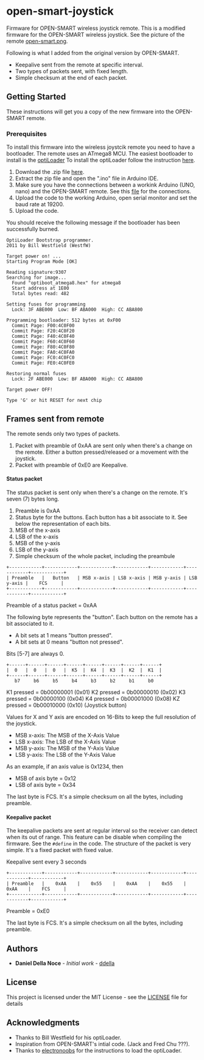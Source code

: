 # open-smart-joystick

Firmware for OPEN-SMART wireless joystick remote. This is a modified firmware for the
OPEN-SMART wireless joystick. See the picture of the remote [open-smart.png](open-smart.png).

Following is what I added from the original version by OPEN-SMART.

* Keepalive sent from the remote at specific interval.
* Two types of packets sent, with fixed length.
* Simple checksum at the end of each packet.

## Getting Started

These instructions will get you a copy of the new firmware into the OPEN-SMART remote.

### Prerequisites

To install this firmware into the wireless joystcik remote you need to have a bootloader.
The remote uses an ATmega8 MCU. The easiest bootloader to install is the [optiLoader](https://github.com/WestfW/OptiLoader)
To install the optiLoader follow the instruction [here](https://www.electronoobs.com/eng_arduino_OptiLoader.php).

1. Download the .zip file [here](https://github.com/WestfW/OptiLoader).
2. Extract the zip file and open the ".ino" file in Arduino IDE.
3. Make sure you have the connections between a workink Arduino (UNO, nano) and the OPEN-SMART remote.
See this [file](bootloader/optiLoader.png) for the connections.
4. Upload the code to the working Arduino, open serial monitor and set the baud rate at 19200.
5. Upload the code.

You should receive the following message if the bootloader has been successfully burned.

```
OptiLoader Bootstrap programmer.
2011 by Bill Westfield (WestfW)

Target power on! ...
Starting Program Mode [OK]

Reading signature:9307
Searching for image...
  Found "optiboot_atmega8.hex" for atmega8
  Start address at 1E00
  Total bytes read: 482

Setting fuses for programming
  Lock: 3F ABE000  Low: BF ABA000  High: CC ABA800

Programming bootloader: 512 bytes at 0xF00
  Commit Page: F00:4C0F00
  Commit Page: F20:4C0F20
  Commit Page: F40:4C0F40
  Commit Page: F60:4C0F60
  Commit Page: F80:4C0F80
  Commit Page: FA0:4C0FA0
  Commit Page: FC0:4C0FC0
  Commit Page: FE0:4C0FE0

Restoring normal fuses
  Lock: 2F ABE000  Low: BF ABA000  High: CC ABA800

Target power OFF!

Type 'G' or hit RESET for next chip
```

## Frames sent from remote

The remote sends only two types of packets.
1. Packet with preamble of 0xAA are sent only when there's a change on the remote.
Either a button pressed/released or a movement with the joystick.
2. Packet with preamble of 0xE0 are Keepalive.

#### Status packet

The status packet is sent only when there's a change on the remote. It's seven (7) bytes long.

1. Preamble is 0xAA
2. Status byte for the buttons. Each button has a bit associate to it. See below the representation
of each bits.
3. MSB of the x-axis
4. LSB of the x-axis
5. MSB of the y-axis
6. LSB of the y-axis
7. Simple checksum of the whole packet, including the preambule

```
+------------+------------+------------+------------+------------+------------+------------+
| Preamble   |   Button   | MSB x-axis | LSB x-axis | MSB y-axis | LSB y-axis |    FCS     |
+------------+------------+------------+------------+------------+------------+------------+
```

Preamble of a status packet = 0xAA

The following byte represents the "button". Each button on the remote has a bit associated to it.
* A bit sets at 1 means "button pressed".
* A bit sets at 0 means "button not pressed".

Bits [5-7] are always 0.

```
+------+------+------+------+------+------+------+------+
|  0   |  0   |  0   |  K5  |  K4  |  K3  |  K2  |  K1  |
+------+------+------+------+------+------+------+------+
   b7     b6     b5     b4     b3     b2     b1     b0
```

K1 pressed = 0b00000001 (0x01)
K2 pressed = 0b00000010 (0x02)
K3 pressed = 0b00000100 (0x04)
K4 pressed = 0b00001000 (0x08)
KZ pressed = 0b00010000 (0x10) (Joystick button)

Values for X and Y axis are encoded on 16-Bits to keep the full resolution of the joystick.

* MSB x-axis: The MSB of the X-Axis Value
* LSB x-axis: The LSB of the X-Axis Value
* MSB y-axis: The MSB of the Y-Axis Value
* LSB y-axis: The LSB of the Y-Axis Value

As an example, if an axis value is 0x1234, then

* MSB of axis byte  = 0x12
* LSB of axis byte  = 0x34

The last byte is FCS. It's a simple checksum on all the bytes, including preamble.

#### Keepalive packet

The keepalive packets are sent at regular interval so the receiver can detect when its out of range.
This feature can be disable when compiling the firmware. See the `#define` in the code.
The structure of the packet is very simple. It's a fixed packet with fixed value.

Keepalive sent every 3 seconds
```
+------------+------------+------------+------------+------------+------------+------------+
| Preamble   |    0xAA    |    0x55    |    0xAA    |    0x55    |    0xAA    |    FCS     |
+------------+------------+------------+------------+------------+------------+------------+
```

Preamble = 0xE0

The last byte is FCS. It's a simple checksum on all the bytes, including preamble.

## Authors

* **Daniel Della Noce** - *Initial work* - [ddella](https://github.com/ddella)

## License

This project is licensed under the MIT License - see the [LICENSE](LICENSE) file for details

## Acknowledgments

* Thanks to Bill Westfield for his optiLoader.
* Inspiration from OPEN-SMART's intial code. (Jack and Fred Chu ???).
* Thanks to [electronoobs](https://www.electronoobs.com/eng_arduino_OptiLoader.php) for the instructions to load the optiLoader.
